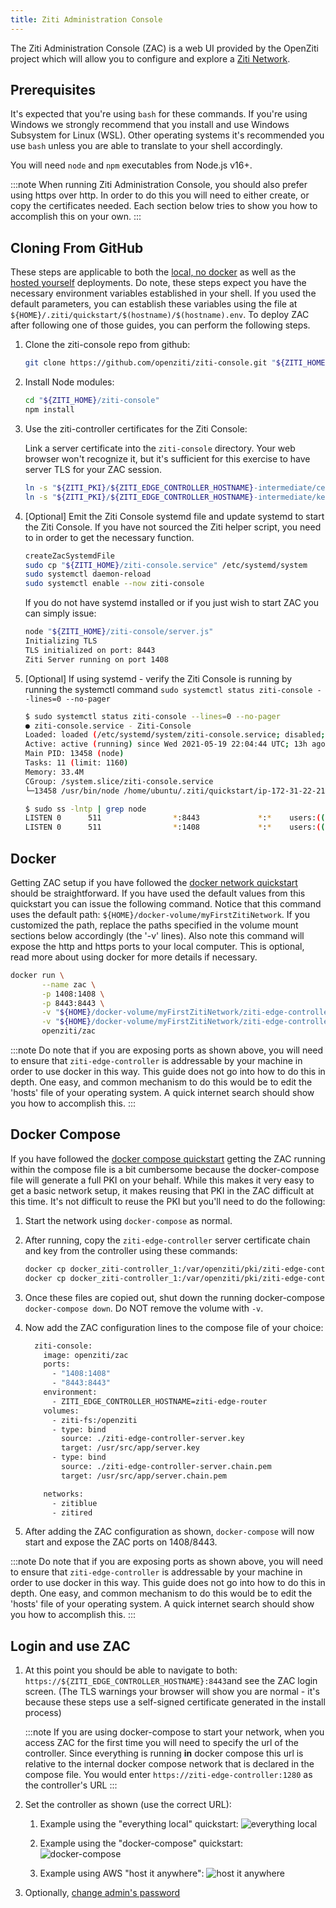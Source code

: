 ```yaml
---
title: Ziti Administration Console
---
```


The Ziti Administration Console (ZAC) is a web UI provided by the OpenZiti project which will allow you to configure and 
explore a [Ziti Network](../../introduction/intro).

## Prerequisites

It's expected that you're using `bash` for these commands. If you're using Windows we strongly recommend that you install 
and use Windows Subsystem for Linux (WSL). Other operating systems it's recommended you use `bash` unless you are able to 
translate to your shell accordingly.

You will need `node` and `npm` executables from Node.js v16+.

:::note
When running Ziti Administration Console, you should also prefer using https over http. In order to do this you will need
to either create, or copy the certificates needed. Each section below tries to show you how to accomplish this on your own.
:::

## Cloning From GitHub

These steps are applicable to both the [local, no docker](../network/local-no-docker) as well as the 
[hosted yourself](../network/hosted) deployments. Do note, these steps expect you have the necessary 
environment variables established in your shell. If you used the default parameters, you can establish these variables 
using the file at `${HOME}/.ziti/quickstart/$(hostname)/$(hostname).env`. To deploy ZAC after following one of those guides,
you can perform the following steps.

1. Clone the ziti-console repo from github:

    ```bash
    git clone https://github.com/openziti/ziti-console.git "${ZITI_HOME}/ziti-console"
    ```

1. Install Node modules:

    ```bash
    cd "${ZITI_HOME}/ziti-console"
    npm install
    ````

1. Use the ziti-controller certificates for the Ziti Console:

   Link a server certificate into the `ziti-console` directory. Your web browser won't recognize it, but it's sufficient for this exercise to have server TLS for your ZAC session.

    ```bash
    ln -s "${ZITI_PKI}/${ZITI_EDGE_CONTROLLER_HOSTNAME}-intermediate/certs/${ZITI_EDGE_CONTROLLER_HOSTNAME}-server.chain.pem" "${ZITI_HOME}/ziti-console/server.chain.pem"
    ln -s "${ZITI_PKI}/${ZITI_EDGE_CONTROLLER_HOSTNAME}-intermediate/keys/${ZITI_EDGE_CONTROLLER_HOSTNAME}-server.key" "${ZITI_HOME}/ziti-console/server.key"
    ```

1. [Optional] Emit the Ziti Console systemd file and update systemd to start the Ziti Console. If you have not sourced the 
   Ziti helper script, you need to in order to get the necessary function.

    ```bash
    createZacSystemdFile
    sudo cp "${ZITI_HOME}/ziti-console.service" /etc/systemd/system
    sudo systemctl daemon-reload
    sudo systemctl enable --now ziti-console
    ```

   If you do not have systemd installed or if you just wish to start ZAC you can simply issue:

   ```bash
   node "${ZITI_HOME}/ziti-console/server.js"
   Initializing TLS
   TLS initialized on port: 8443
   Ziti Server running on port 1408
   ```

1. [Optional] If using systemd - verify the Ziti Console is running by running the systemctl command 
   `sudo systemctl status ziti-console --lines=0 --no-pager`

    ```bash
   $ sudo systemctl status ziti-console --lines=0 --no-pager
    ● ziti-console.service - Ziti-Console
    Loaded: loaded (/etc/systemd/system/ziti-console.service; disabled; vendor preset: enabled)
    Active: active (running) since Wed 2021-05-19 22:04:44 UTC; 13h ago
    Main PID: 13458 (node)
    Tasks: 11 (limit: 1160)
    Memory: 33.4M
    CGroup: /system.slice/ziti-console.service
    └─13458 /usr/bin/node /home/ubuntu/.ziti/quickstart/ip-172-31-22-212/ziti-console/server.js

   $ sudo ss -lntp | grep node
   LISTEN 0      511                *:8443             *:*    users:(("node",pid=26013,fd=19))           
   LISTEN 0      511                *:1408             *:*    users:(("node",pid=26013,fd=18))
    ```

## Docker

Getting ZAC setup if you have followed the [docker network quickstart](../network/local-with-docker) 
should be straightforward. If you have used the default values from this quickstart you can issue the following command. 
Notice that this command uses the default path: `${HOME}/docker-volume/myFirstZitiNetwork`. If you customized the path, 
replace the paths specified in the volume mount sections below accordingly (the '-v' lines). Also note this command will 
expose the http and https ports to your local computer. This is optional, read more about using docker for more details 
if necessary.

 ```bash
 docker run \
        --name zac \
        -p 1408:1408 \
        -p 8443:8443 \
        -v "${HOME}/docker-volume/myFirstZitiNetwork/ziti-edge-controller-intermediate/keys/ziti-edge-controller-server.key":/usr/src/app/server.key \
        -v "${HOME}/docker-volume/myFirstZitiNetwork/ziti-edge-controller-intermediate/certs/ziti-edge-controller-server.chain.pem":/usr/src/app/server.chain.pem \
        openziti/zac
 ```

:::note
Do note that if you are exposing ports as shown above, you will need to ensure that `ziti-edge-controller` is 
addressable by your machine in order to use docker in this way. This guide does not go into how to do this in depth. 
One easy, and common mechanism to do this would be to edit the 'hosts' file of your operating system. A quick 
internet search should show you how to accomplish this.
:::

## Docker Compose

If you have followed the [docker compose quickstart](../network/local-docker-compose) getting the ZAC 
running within the compose file is a bit cumbersome because the docker-compose file will generate a full PKI on your 
behalf. While this makes it very easy to get a basic network setup, it makes reusing that PKI in the ZAC difficult at 
this time.  It's not difficult to reuse the PKI but you'll need to do the following:

1. Start the network using `docker-compose` as normal.
2. After running, copy the `ziti-edge-controller` server certificate chain and key from the controller using these commands:

   ```bash
   docker cp docker_ziti-controller_1:/var/openziti/pki/ziti-edge-controller-intermediate/keys/ziti-edge-controller-server.key .
   docker cp docker_ziti-controller_1:/var/openziti/pki/ziti-edge-controller-intermediate/certs/ziti-edge-controller-server.chain.pem .
   ```

3. Once these files are copied out, shut down the running docker-compose `docker-compose down`. Do NOT remove the volume 
   with `-v`.
4. Now add the ZAC configuration lines to the compose file of your choice:

   ```bash
     ziti-console:
       image: openziti/zac
       ports:
         - "1408:1408"
         - "8443:8443"
       environment:
         - ZITI_EDGE_CONTROLLER_HOSTNAME=ziti-edge-router
       volumes:
         - ziti-fs:/openziti
         - type: bind
           source: ./ziti-edge-controller-server.key
           target: /usr/src/app/server.key
         - type: bind
           source: ./ziti-edge-controller-server.chain.pem
           target: /usr/src/app/server.chain.pem

       networks:
         - zitiblue
         - zitired
   ```

5. After adding the ZAC configuration as shown, `docker-compose` will now start and expose the ZAC ports on 1408/8443.

:::note
Do note that if you are exposing ports as shown above, you will need to ensure that `ziti-edge-controller` is
addressable by your machine in order to use docker in this way. This guide does not go into how to do this in depth.
One easy, and common mechanism to do this would be to edit the 'hosts' file of your operating system. A quick
internet search should show you how to accomplish this.
:::

## Login and use ZAC

1. At this point you should be able to navigate to both: `https://${ZITI_EDGE_CONTROLLER_HOSTNAME}:8443`and see the ZAC login
   screen. (The TLS warnings your browser will show you are normal - it's because these steps use a self-signed certificate
   generated in the install process)

   :::note
   If you are using docker-compose to start your network, when you access ZAC for the first time you will need to 
   specify the url of the controller. Since everything is running **in** docker compose this url is relative to the 
   internal docker compose network that is declared in the compose file. You would enter 
   `https://ziti-edge-controller:1280` as the controller's URL
   :::

2. Set the controller as shown (use the correct URL):

   1. Example using the "everything local" quickstart:
      ![everything local](./zac_configure_local.png)

   2. Example using the "docker-compose" quickstart:
      ![docker-compose](./zac_configure_dc.png)

   3. Example using AWS "host it anywhere":
      ![host it anywhere](./zac_configure_hia.png)

3. Optionally, [change admin's password](../../quickstarts/network/help/change-admin-password.md#ziti-console)
